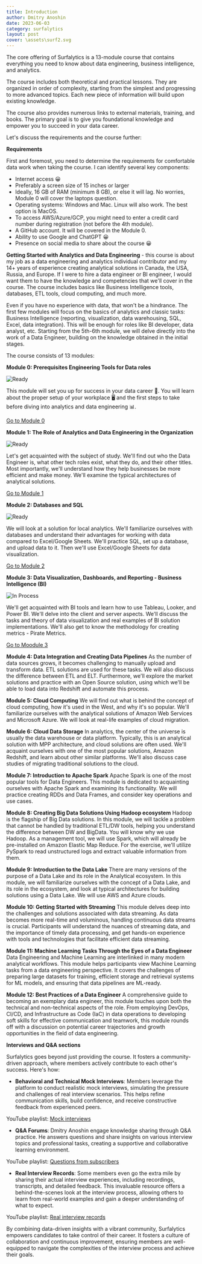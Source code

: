 ```yaml
---
title: Introduction
author: Dmitry Anoshin 
date: 2023-06-03
category: surfalytics
layout: post
cover: \assets\surf2.svg
---
```


The core offering of Surfalytics is a 13-module course that contains everything you need to know about data engineering, business intelligence, and analytics.  

The course includes both theoretical and practical lessons. They are organized in order of complexity, starting from the simplest and progressing to more advanced topics. Each new piece of information will build upon existing knowledge.

The course also provides numerous links to external materials, training, and books. The primary goal is to give you foundational knowledge and empower you to succeed in your data career.

Let's discuss the requirements and the course further:

**Requirements**

First and foremost, you need to determine the requirements for comfortable data work when taking the course. I can identify several key components:

- Internet access 😀
- Preferably a screen size of 15 inches or larger
- Ideally, 16 GB of RAM (minimum 8 GB), or else it will lag. No worries, Module 0 will cover the laptops question.
- Operating systems: Windows and Mac. Linux will also work. The best option is MacOS.
- To access AWS/Azure/GCP, you might need to enter a credit card number during registration (not before the 4th module).
- A GitHub account. It will be covered in the Module 0.
- Ability to use Google and ChatGPT 😀
- Presence on social media to share about the course 😀

**Getting Started with Analytics and Data Engineering** - this course is about my job as a data engineering and analytics individual contributor and my 14+ years of experience creating analytical solutions in Canada, the USA,  Russia, and Europe. If I were to hire a data engineer or BI engineer, I would want them to have the knowledge and competencies that we'll cover in the course. The course includes basics like Business Intelligence tools, databases, ETL tools, cloud computing, and much more.

Even if you have no experience with data, that won't be a hindrance. The first few modules will focus on the basics of analytics and classic tasks: Business Intelligence (reporting, visualization, data warehousing, SQL, Excel, data integration). This will be enough for roles like BI developer, data analyst, etc. Starting from the 5th-6th module, we will delve directly into the work of a Data Engineer, building on the knowledge obtained in the initial stages.

The course consists of 13 modules:

**Module 0: Prerequisites Engineering Tools for Data roles**

![Ready](https://img.shields.io/badge/-ready-green)

This module will set you up for success in your data career 🚀. You will learn about the proper setup of your workplace 🖥️ and the first steps to take before diving into analytics and data engineering 📊.

[Go to Module 0](https://surfalytics.com/surfalytics/2023-06-04-Module00.html)

**Module 1: The Role of Analytics and Data Engineering in the Organization**

![Ready](https://img.shields.io/badge/-ready-green)

Let's get acquainted with the subject of study. We'll find out who the Data Engineer is, what other tech roles exist, what they do, and their other titles. Most importantly, we'll understand how they help businesses be more efficient and make money. We'll examine the typical architectures of analytical solutions.

[Go to Module 1](https://surfalytics.com/surfalytics/2023-06-04-Module01.html)

**Module 2: Databases and SQL**

![Ready](https://img.shields.io/badge/-ready-green)

We will look at a solution for local analytics. We'll familiarize ourselves with databases and understand their advantages for working with data compared to Excel/Google Sheets. We'll practice SQL, set up a database, and upload data to it. Then we'll use Excel/Google Sheets for data visualization.

[Go to Module 2](https://surfalytics.com/surfalytics/2023-06-04-Module02.html)

**Module 3: Data Visualization, Dashboards, and Reporting - Business Intelligence (BI)**

![In Process](https://img.shields.io/badge/-in%20process-yellow)

We'll get acquainted with BI tools and learn how to use Tableau, Looker, and Power BI. We'll delve into the client and server aspects. We'll discuss the tasks and theory of data visualization and real examples of BI solution implementations. We'll also get to know the methodology for creating metrics - Pirate Metrics.

[Go to Moodule 3](https://surfalytics.com/surfalytics/2023-06-04-Module03.html)

**Module 4: Data Integration and Creating Data Pipelines**
As the number of data sources grows, it becomes challenging to manually upload and transform data. ETL solutions are used for these tasks. We will also discuss the difference between ETL and ELT. Furthermore, we'll explore the market solutions and practice with an Open Source solution, using which we'll be able to load data into Redshift and automate this process.

**Module 5: Cloud Computing**
We will find out what is behind the concept of cloud computing, how it's used in the West, and why it's so popular. We'll familiarize ourselves with the analytical solutions of Amazon Web Services and Microsoft Azure. We will look at real-life examples of cloud migration.

**Module 6: Cloud Data Storage**
In analytics, the center of the universe is usually the data warehouse or data platform. Typically, this is an analytical solution with MPP architecture, and cloud solutions are often used. We'll acquaint ourselves with one of the most popular solutions, Amazon Redshift, and learn about other similar platforms. We'll also discuss case studies of migrating traditional solutions to the cloud.

**Module 7: Introduction to Apache Spark**
Apache Spark is one of the most popular tools for Data Engineers. This module is dedicated to acquainting ourselves with Apache Spark and examining its functionality. We will practice creating RDDs and Data Frames, and consider key operations and use cases.

**Module 8: Creating Big Data Solutions Using Hadoop ecosystem**
Hadoop is the flagship of Big Data solutions. In this module, we will tackle a problem that cannot be handled by traditional ETL/DW tools, helping you understand the difference between DW and BigData. You will know why we use Hadoop. As a management tool, we will use Spark, which will already be pre-installed on Amazon Elastic Map Reduce. For the exercise, we'll utilize PySpark to read unstructured logs and extract valuable information from them.

**Module 9: Introduction to the Data Lake**
There are many versions of the purpose of a Data Lake and its role in the Analytical ecosystem. In this module, we will familiarize ourselves with the concept of a Data Lake, and its role in the ecosystem, and look at typical architectures for building solutions using a Data Lake. We will use AWS and Azure clouds.

**Module 10: Getting Started with Streaming**
This module delves deep into the challenges and solutions associated with data streaming. As data becomes more real-time and voluminous, handling continuous data streams is crucial. Participants will understand the nuances of streaming data, and the importance of timely data processing, and get hands-on experience with tools and technologies that facilitate efficient data streaming.

**Module 11: Machine Learning Tasks Through the Eyes of a Data Engineer**
Data Engineering and Machine Learning are interlinked in many modern analytical workflows. This module helps participants view Machine Learning tasks from a data engineering perspective. It covers the challenges of preparing large datasets for training, efficient storage and retrieval systems for ML models, and ensuring that data pipelines are ML-ready.

**Module 12: Best Practices of a Data Engineer**
A comprehensive guide to becoming an exemplary data engineer, this module touches upon both the technical and non-technical aspects of the role. From employing DevOps, CI/CD, and Infrastructure as Code (IaC) in data operations to developing soft skills for effective communication and teamwork, this module rounds off with a discussion on potential career trajectories and growth opportunities in the field of data engineering.

**Interviews and Q&A sections**

Surfalytics goes beyond just providing the course. It fosters a community-driven approach, where members actively contribute to each other's success. Here's how:

* **Behavioral and Technical Mock Interviews**: Members leverage the platform to conduct realistic mock interviews, simulating the pressure and challenges of real interview scenarios. This helps refine communication skills, build confidence, and receive constructive feedback from experienced peers.

YouTube playlist: [Mock interviews](https://www.youtube.com/playlist?list=PLNCDg7zJiXhPD0ethFHC-1V1pkvWhc633)

* **Q&A Forums**: Dmitry Anoshin engage knowledge sharing through Q&A practice. He answers questions and share insights on various interview topics and professional tasks, creating a supportive and collaborative learning environment.

YouTube playlist: [Questions from subscribers](https://www.youtube.com/playlist?list=PLNCDg7zJiXhPWhzAnmIbb1Vvd_BfnXdzd)

* **Real Interview Records**: Some members even go the extra mile by sharing their actual interview experiences, including recordings, transcripts, and detailed feedback. This invaluable resource offers a behind-the-scenes look at the interview process, allowing others to learn from real-world examples and gain a deeper understanding of what to expect.

YouTube playlist: [Real interview records](https://www.youtube.com/playlist?list=PLNCDg7zJiXhM5Gshe5_Q2HAZM5vIOLpI1)

By combining data-driven insights with a vibrant community, Surfalytics empowers candidates to take control of their career. It fosters a culture of collaboration and continuous improvement, ensuring members are well-equipped to navigate the complexities of the interview process and achieve their goals. 
